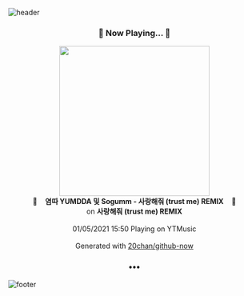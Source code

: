 ![header](https://capsule-render.vercel.app/api?type=wave&height=170&section=header&text=Hi.%20I'm%20SHIFT&fontColor=090707&fontAlignX=45&fontAlignY=65&fontSize=100)

<h3 align="center">🎵 Now Playing... 🎵</h3>
<p align="center">
  <a href="https://music.youtube.com/channel/UCyS1jT2cQS4JOMk6e6UIWHQ">
    <img width="300" src="https://lh3.googleusercontent.com/kfHhZgEbw8H8qd2hzaXtFou1xBPl6XKgftqbab2rHGHpny2Zfqw_-s1fqxzl19v6h_9gNShZpzg1Ht4">
  </a>
  <br>
  🎵&nbsp&nbsp&nbsp <b>염따 YUMDDA 및 Sogumm - 사랑해줘 (trust me) REMIX</b> &nbsp&nbsp&nbsp🎵
  <br>
  on <b>사랑해줘 (trust me) REMIX</b>
  
  <br />
  <br />
  01/05/2021 15:50 Playing on YTMusic
  <br />
  <br />
  Generated with <a href="https://github.com/20chan/github-now">20chan/github-now</a>
</p>

<h3 align="center">•••</h3>

![footer](https://capsule-render.vercel.app/api?type=wave&height=150&section=footer)
